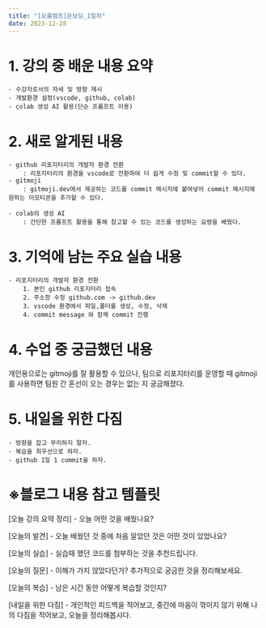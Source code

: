 ```yaml
---
title: "[오름캠프]온보딩_1일차"
date: 2023-12-28
---
```


# 1. 강의 중 배운 내용 요약 
    - 수강자로서의 자세 및 방향 제시
    - 개발환경 설정(vscode, github, colab)
    - colab 생성 AI 활용(단순 프롬프트 이용)

# 2. 새로 알게된 내용
    - github 리포지터리의 개발자 환경 전환
        : 리포지터리의 환경을 vscode로 전환하여 더 쉽게 수정 및 commit할 수 있다.
    - gitmoji
        : gitmoji.dev에서 제공하는 코드를 commit 메시지에 붙여넣어 commit 메시지에 원하는 이모티콘을 추가할 수 있다.

    - colab의 생성 AI
        : 간단한 프롬프트 활용을 통해 참고할 수 있는 코드를 생성하는 요령을 배웠다.
    

# 3. 기억에 남는 주요 실습 내용
    - 리포지터리의 개발자 환경 전환
        1. 본인 github 리포지터리 접속
        2. 주소창 수정 github.com -> github.dev
        3. vscode 환경에서 파일,폴더를 생성, 수정, 삭제
        4. commit message 와 함께 commit 진행 

# 4. 수업 중 궁금했던 내용
개인용으로는 gitmoji를 잘 활용할 수 있으나, 팀으로 리포지터리를 운영할 때 gitmoji를 사용하면 팀원 간 혼선이 오는 경우는 없는 지 궁금해졌다.

# 5. 내일을 위한 다짐
    - 방향을 잡고 무리하지 말자.
    - 복습을 최우선으로 하자.
    - github 1일 1 commit을 하자.

# ※블로그 내용 참고 템플릿
[오늘 강의 요약 정리] - 오늘 어떤 것을 배웠나요?

[오늘의 발견] - 오늘 배웠던 것 중에 처음 알았던 것은 어떤 것이 있었나요?

[오늘의 실습] - 실습때 했던 코드를 첨부하는 것을 추천드립니다.

[오늘의 질문] - 이해가 가지 않았다던가? 추가적으로 궁금한 것을 정리해보세요.

[오늘의 복습] - 남은 시간 동안 어떻게 복습할 것인지?

[내일을 위한 다짐] - 개인적인 피드백을 적어보고, 중간에 마음이 꺾이지 않기 위해 나의 다짐을 적어보고, 오늘을 정리해봅시다.